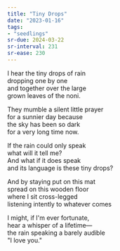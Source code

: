 ```yaml
---
title: "Tiny Drops"
date: "2023-01-16"
tags:
- "seedlings"
sr-due: 2024-03-22
sr-interval: 231
sr-ease: 230
---
```

I hear the tiny drops of rain  
dropping one by one  
and together over the large  
grown leaves of the noni.  

They mumble a silent little prayer  
for a sunnier day because  
the sky has been so dark  
for a very long time now.  

If the rain could only speak  
what will it tell me?  
And what if it does speak  
and its language is these tiny drops?  

And by staying put on this mat  
spread on this wooden floor  
where I sit cross-legged  
listening intently to whatever comes  

I might, if I'm ever fortunate,  
hear a whisper of a lifetime—  
the rain speaking a barely audible  
"I love you."  